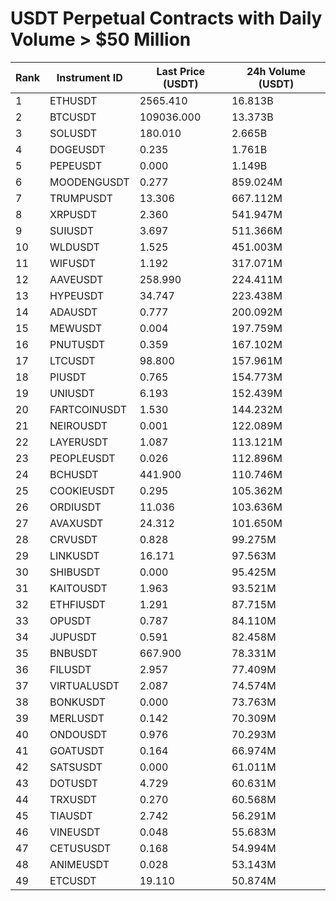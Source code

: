 # USDT Perpetual Contracts with Daily Volume > $50 Million

| Rank | Instrument ID | Last Price (USDT) | 24h Volume (USDT) |
|------|---------------|-------------------|-------------------|
| 1 | ETHUSDT | 2565.410 | 16.813B |
| 2 | BTCUSDT | 109036.000 | 13.373B |
| 3 | SOLUSDT | 180.010 | 2.665B |
| 4 | DOGEUSDT | 0.235 | 1.761B |
| 5 | PEPEUSDT | 0.000 | 1.149B |
| 6 | MOODENGUSDT | 0.277 | 859.024M |
| 7 | TRUMPUSDT | 13.306 | 667.112M |
| 8 | XRPUSDT | 2.360 | 541.947M |
| 9 | SUIUSDT | 3.697 | 511.366M |
| 10 | WLDUSDT | 1.525 | 451.003M |
| 11 | WIFUSDT | 1.192 | 317.071M |
| 12 | AAVEUSDT | 258.990 | 224.411M |
| 13 | HYPEUSDT | 34.747 | 223.438M |
| 14 | ADAUSDT | 0.777 | 200.092M |
| 15 | MEWUSDT | 0.004 | 197.759M |
| 16 | PNUTUSDT | 0.359 | 167.102M |
| 17 | LTCUSDT | 98.800 | 157.961M |
| 18 | PIUSDT | 0.765 | 154.773M |
| 19 | UNIUSDT | 6.193 | 152.439M |
| 20 | FARTCOINUSDT | 1.530 | 144.232M |
| 21 | NEIROUSDT | 0.001 | 122.089M |
| 22 | LAYERUSDT | 1.087 | 113.121M |
| 23 | PEOPLEUSDT | 0.026 | 112.896M |
| 24 | BCHUSDT | 441.900 | 110.746M |
| 25 | COOKIEUSDT | 0.295 | 105.362M |
| 26 | ORDIUSDT | 11.036 | 103.636M |
| 27 | AVAXUSDT | 24.312 | 101.650M |
| 28 | CRVUSDT | 0.828 | 99.275M |
| 29 | LINKUSDT | 16.171 | 97.563M |
| 30 | SHIBUSDT | 0.000 | 95.425M |
| 31 | KAITOUSDT | 1.963 | 93.521M |
| 32 | ETHFIUSDT | 1.291 | 87.715M |
| 33 | OPUSDT | 0.787 | 84.110M |
| 34 | JUPUSDT | 0.591 | 82.458M |
| 35 | BNBUSDT | 667.900 | 78.331M |
| 36 | FILUSDT | 2.957 | 77.409M |
| 37 | VIRTUALUSDT | 2.087 | 74.574M |
| 38 | BONKUSDT | 0.000 | 73.763M |
| 39 | MERLUSDT | 0.142 | 70.309M |
| 40 | ONDOUSDT | 0.976 | 70.293M |
| 41 | GOATUSDT | 0.164 | 66.974M |
| 42 | SATSUSDT | 0.000 | 61.011M |
| 43 | DOTUSDT | 4.729 | 60.631M |
| 44 | TRXUSDT | 0.270 | 60.568M |
| 45 | TIAUSDT | 2.742 | 56.291M |
| 46 | VINEUSDT | 0.048 | 55.683M |
| 47 | CETUSUSDT | 0.168 | 54.994M |
| 48 | ANIMEUSDT | 0.028 | 53.143M |
| 49 | ETCUSDT | 19.110 | 50.874M |
